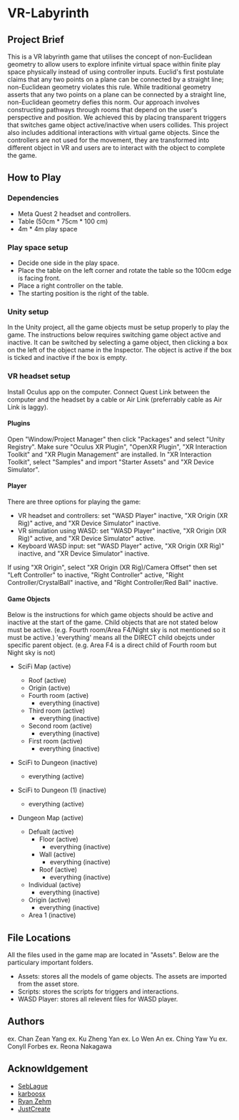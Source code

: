 # VR-Labyrinth

## Project Brief 
This is a VR labyrinth game that utilises the concept of non-Euclidean geometry to allow users to explore infinite virtual space within finite play space physically instead of using controller inputs. Euclid's first postulate claims that any two points on a plane can be connected by a straight line; non-Euclidean geometry violates this rule. While traditional geometry asserts that any two points on a plane can be connected by a straight line, non-Euclidean geometry defies this norm. Our approach involves constructing pathways through rooms that depend on the user's perspective and position. We achieved this by placing transparent triggers that switches game object active/inactive when users collides. This project also includes additional interactions with virtual game objects. Since the controllers are not used for the movement, they are transformed into different object in VR and users are to interact with the object to complete the game. 
 
## How to Play
### Dependencies
* Meta Quest 2 headset and controllers.
* Table (50cm * 75cm * 100 cm)
* 4m * 4m play space

### Play space setup
* Decide one side in the play space.
* Place the table on the left corner and rotate the table so the 100cm edge is facing front. 
* Place a right controller on the table.
* The starting position is the right of the table.

### Unity setup
In the Unity project, all the game objects must be setup properly to play the game. The instructions below requires switching game object active and inactive. It can be switched by selecting a game object, then clicking a box on the left of the object name in the Inspector. The object is active if the box is ticked and inactive if the box is empty.

### VR headset setup
Install Oculus app on the computer. Connect Quest Link between the computer and the headset by a cable or Air Link (preferrably cable as Air Link is laggy).

#### Plugins
Open "Window/Project Manager" then click "Packages" and select "Unity Registry". Make sure "Oculus XR Plugin", "OpenXR Plugin", "XR Interaction Toolkit" and "XR Plugin Management" are installed. In "XR Interaction Toolkit", select "Samples" and import "Starter Assets" and "XR Device Simulator".

#### Player
There are three options for playing the game:
* VR headset and controllers: set "WASD Player" inactive, "XR Origin (XR Rig)" active, and "XR Device Simulator" inactive.
* VR simulation using WASD: set "WASD Player" inactive, "XR Origin (XR Rig)" active, and "XR Device Simulator" active.
* Keyboard WASD input: set "WASD Player" active, "XR Origin (XR Rig)" inactive, and "XR Device Simulator" inactive.

If using "XR Origin", select "XR Origin (XR Rig)/Camera Offset" then set "Left Controller" to inactive, "Right Controller" active, "Right Controller/CrystalBall" inactive, and "Right Controller/Red Ball" inactive.

#### Game Objects
Below is the instructions for which game objects should be active and inactive at the start of the game. Child objects that are not stated below must be active. (e.g. Fourth room/Area F4/Night sky is not mentioned so it must be active.) 'everything' means all the DIRECT child obejcts under specific parent object. (e.g. Area F4 is a direct child of Fourth room but Night sky is not)

- SciFi Map (active)
  - Roof (active)
  - Origin (active)
  - Fourth room (active)
    - everything (inactive)
  - Third room (active)
    - everything (inactive)
  - Second room (active)
    - everything (inactive)
  - First room (active)
    - everything (inactive)
  
- SciFi to Dungeon (inactive)
  - everything (active)
  
- SciFi to Dungeon (1) (inactive)
  - everything (active)
  
- Dungeon Map (active)
  - Defualt (active)
    - Floor (active)
      - everything (inactive)
    - Wall (active)
      - everything (inactive)
    - Roof (active)
      - everything (inactive)
  - Individual (active)
    - everything (inactive)
  - Origin (active)
    - everything (inactive)
  - Area 1 (inactive)

## File Locations
All the files used in the game map are located in "Assets". Below are the particulary important folders.
* Assets: stores all the models of game objects. The assets are imported from the asset store.
* Scripts: stores the scripts for triggers and interactions.
* WASD Player: stores all relevent files for WASD player.

## Authors
ex. Chan Zean Yang
ex. Ku Zheng Yan
ex. Lo Wen An
ex. Ching Yaw Yu
ex. Conyll Forbes
ex. Reona Nakagawa

## Acknowldgement 
* [SebLague](https://github.com/SebLague/Portals)
* [karboosx](https://assetstore.unity.com/packages/3d/environments/sci-fi/sci-fi-styled-modular-pack-82913#description)
* [Ryan Zehm](https://assetstore.unity.com/packages/3d/environments/landscapes/stylized-earth-94673)
* [JustCreate](https://assetstore.unity.com/packages/3d/environments/dungeons/low-poly-dungeons-lite-177937#publisher)

  
  
  
    
  
    
    
    
